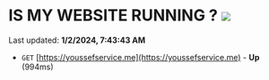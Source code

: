 # IS MY WEBSITE RUNNING ? [![](https://img.shields.io/static/v1?label=Sponsor&message=%E2%9D%A4&logo=GitHub&color=%23fe8e86)](https://github.com/sponsors/<username>)

Last updated: **1/2/2024, 7:43:43 AM**

- `GET` [https://youssefservice.me](https://youssefservice.me) - **Up** (994ms)
